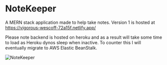# NoteKeeper
A MERN stack application made to help take notes. Version 1 is hosted at https://vigorous-wescoff-72a15f.netlify.app/ 

Please note backend is hosted on heroku and as a result will take some time to load as Heroku dynos sleep when inactive. To counter this I will eventually migrate to AWS Elastic BeanStalk.

![NoteKeeper](https://user-images.githubusercontent.com/56407501/107501200-231e7680-6b65-11eb-9182-dd57a82fa20e.gif)

